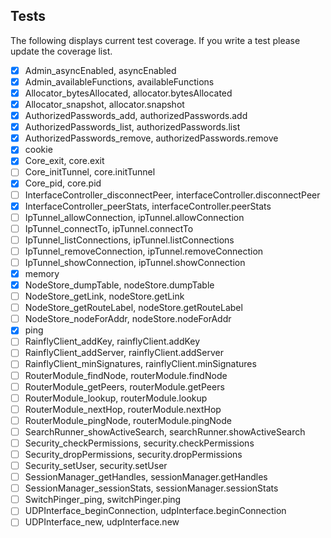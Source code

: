 
## Tests

The following displays current test coverage. If you write a test please update the coverage list.

+ [x] Admin_asyncEnabled, asyncEnabled
+ [x] Admin_availableFunctions, availableFunctions
+ [x] Allocator_bytesAllocated, allocator.bytesAllocated
+ [x] Allocator_snapshot, allocator.snapshot
+ [x] AuthorizedPasswords_add, authorizedPasswords.add
+ [x] AuthorizedPasswords_list, authorizedPasswords.list
+ [x] AuthorizedPasswords_remove, authorizedPasswords.remove
+ [x] cookie
+ [x] Core_exit, core.exit
+ [ ] Core_initTunnel, core.initTunnel
+ [x] Core_pid, core.pid
+ [ ] InterfaceController_disconnectPeer, interfaceController.disconnectPeer
+ [x] InterfaceController_peerStats, interfaceController.peerStats
+ [ ] IpTunnel_allowConnection, ipTunnel.allowConnection
+ [ ] IpTunnel_connectTo, ipTunnel.connectTo
+ [ ] IpTunnel_listConnections, ipTunnel.listConnections
+ [ ] IpTunnel_removeConnection, ipTunnel.removeConnection
+ [ ] IpTunnel_showConnection, ipTunnel.showConnection
+ [x] memory
+ [x] NodeStore_dumpTable, nodeStore.dumpTable
+ [ ] NodeStore_getLink, nodeStore.getLink
+ [ ] NodeStore_getRouteLabel, nodeStore.getRouteLabel
+ [ ] NodeStore_nodeForAddr, nodeStore.nodeForAddr
+ [x] ping
+ [ ] RainflyClient_addKey, rainflyClient.addKey
+ [ ] RainflyClient_addServer, rainflyClient.addServer
+ [ ] RainflyClient_minSignatures, rainflyClient.minSignatures
+ [ ] RouterModule_findNode, routerModule.findNode
+ [ ] RouterModule_getPeers, routerModule.getPeers
+ [ ] RouterModule_lookup, routerModule.lookup
+ [ ] RouterModule_nextHop, routerModule.nextHop
+ [ ] RouterModule_pingNode, routerModule.pingNode
+ [ ] SearchRunner_showActiveSearch, searchRunner.showActiveSearch
+ [ ] Security_checkPermissions, security.checkPermissions
+ [ ] Security_dropPermissions, security.dropPermissions
+ [ ] Security_setUser, security.setUser
+ [ ] SessionManager_getHandles, sessionManager.getHandles
+ [ ] SessionManager_sessionStats, sessionManager.sessionStats
+ [ ] SwitchPinger_ping, switchPinger.ping
+ [ ] UDPInterface_beginConnection, udpInterface.beginConnection
+ [ ] UDPInterface_new, udpInterface.new
